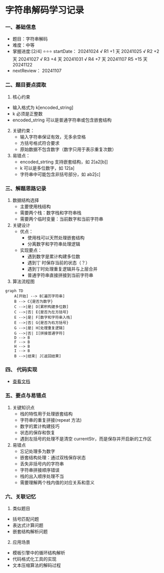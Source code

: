 # 字符串解码学习记录

### 一、基础信息

- 题目：字符串解码
- 难度：中等
- 掌握进度:[2/4] ⭐⭐⭐
   startDate：    20241024 √
   R1    +1 天    20241025 √
   R2    +2 天    20241027 √
   R3    +4 天    20241031 √
   R4    +7 天    20241107
   R5    +15 天   20241122
- nextReview：    20241107

### 二、题目要点提取

1. 核心约束

- 输入格式为 k[encoded_string]
- k 必须是正整数
- encoded_string 可以是普通字符串或包含嵌套结构

2. 关键约束：
   - 输入字符串保证有效，无多余空格
   - 方括号格式符合要求
   - 原始数据不包含数字（数字只用于表示重复次数）
3. 易错点：
   - encoded_strting 支持嵌套结构，如 2[a2[b]]
   - k 可以是多位数字，如 12[a]
   - 字符串中可能包含非括号部分，如 ab2[c]

### 三、解题思路记录

1. 数据结构选择
   - 主要使用栈结构
   - 需要两个栈：数字栈和字符串栈
   - 需要两个临时变量：当前数字和当前字符串
2. 关键设计
   - 优点：
     - 使用栈可以天然处理嵌套结构
     - 分离数字和字符串处理逻辑
   - 实现要点：
     - 遇到数字是累计构建多位数
     - 遇到'[' 时保存当前的状态（？）
     - 遇到']'时处理重复逻辑并与上层合并
     - 普通字符串直接拼接到当前字符串
3. 算法流程图

```mermaid
graph TD
    A[开始] --> B[遍历字符串]
    B --> C{是否为数字}
    C -->|是| D[累积构建多位数]
    C -->|否| E{是否为左方括号}
    E -->|是| F[数字和字符串入栈]
    E -->|否| G{是否为右方括号}
    G -->|是| H[处理重复逻辑]
    G -->|否| I[拼接普通字符]
    D --> B
    F --> B
    H --> B
    I --> B
    B -->|结束| J[返回结果]
```

### 四、 代码实现

- [查看文档](decodeString.js)

### 五、要点与易错点

1.  关键知识点
    - 栈的特性用于处理嵌套结构
    - 字符串的重复拼接(repeat 方法)
    - 数字的累计构建技巧
    - 状态的保存和恢复
    - 遇到左括号的处理不是清空 currentStr，而是保存并开启新的工作区
2.  易错点
    - 忘记处理多为数字
    - 嵌套结构处理：通过双栈保存状态
    - 丢失非括号内的字符串
    - 字符串拼接顺序错误
    - 栈的出入顺序处理不当
    - 需要理解两个栈内值的对应关系和意义

### 六、关联记忆

1.  类似题目

- 括号匹配问题
- 表达式计算问题
- 嵌套结构解析问题

2.  应用场景

- 模板引擎中的循环结构解析
- 代码格式化工具的实现
- 文本压缩算法的解码过程

```

```

